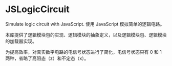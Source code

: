 # JSLogicCircuit

Simulate logic circuit with JavaScript.
使用 JavaScript 模拟简单的逻辑电路。

本库提供了逻辑模块包的实现、逻辑模块的抽象定义，以及逻辑模块包、逻辑模块的加载器实现。

为提高效率，对真实数字电路的电信号状态进行了简化，电信号状态只有 0 和 1 两种，省略了高阻态（z）和不定态（x）。
